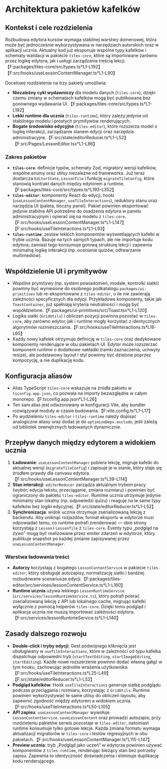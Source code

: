 # Architektura pakietów kafelków

## Kontekst i cele rozdzielenia
Rozbudowa edytora kursów wymaga stabilnej warstwy domenowej, która może być jednocześnie wykorzystywana w narzędziach autorskich oraz w aplikacji ucznia. Aktualny kod już eksponuje wspólne typy kafelków i schematy walidacji w pakiecie `tiles-core`, które są importowane zarówno przez logikę edytora, jak i usługi zarządzania treścią lekcji.【F:packages/tiles-core/src/types.ts†L1-L192】【F:src/hooks/useLessonContentManager.ts†L1-L90】

Docelowe rozdzielenie na trzy pakiety umożliwia:
- **Niezależny cykl wydawniczy** dla modelu danych (`tiles-core`), dzięki czemu zmiany w schematach kafelków mogą być publikowane bez ponownego wydawania UI.【F:packages/tiles-core/src/types.ts†L1-L192】
- **Lekki runtime dla ucznia** (`tiles-runtime`), który zależy jedynie od stabilnego modelu i prostych prymitywów renderujących.
- **Bogate środowisko edycyjne** (`tiles-editor`), które rozszerza model o logikę interakcji, zarządzanie stanem edycji oraz narzędzia administracyjne.【F:src/state/editorReducer.ts†L1-L52】【F:src/Pages/LessonEditor.tsx†L1-L86】

### Zakres pakietów
- **`tiles-core`**: definicje typów, schematy Zod, migratory wersji kafelków, wspólne enumy oraz utilsy niezależne od frameworka. Już teraz dostarcza `EditorState`, `LessonTile` i funkcję `migrateTileConfig`, które stanowią kontrakt danych między edytorem a runtime.【F:packages/tiles-core/src/types.ts†L193-L352】
- **`tiles-editor`**: komponenty React do edycji, hooki (`useLessonContentManager`, `useTileInteractions`), reduktory stanu oraz narzędzia UI (paleta, boczny panel). Pakiet powinien eksportować jedynie stabilne API potrzebne do osadzenia edytora w panelu administracyjnym i opierać się na modelu z `tiles-core`.【F:src/hooks/useLessonContentManager.ts†L1-L147】【F:src/hooks/useTileInteractions.ts†L1-L93】
- **`tiles-runtime`**: zestaw lekkich komponentów wyświetlających kafelki w trybie ucznia. Bazuje na tych samych typach, ale nie importuje kodu edytora; zamiast tego konsumuje gotową strukturę lekcji i zapewnia minimalną logikę interakcji (np. ocenianie quizów, odtwarzanie multimediów).

## Współdzielenie UI i prymitywów
- Wspólne prymitywy (np. system powiadomień, modale, kontrolki siatki) powinny być wyniesione do osobnego podkatalogu `packages/ui-primitives` lub re-eksportowane z `tiles-editor`, o ile nie zawierają zależności specyficznych dla edycji. Przykładowe komponenty, takie jak `ToastContainer`, już spełniają kryteria neutralności i mogą być współdzielone.【F:packages/ui-primitives/src/Toast.tsx†L1-L120】
- Logika siatki (`GridUtils`) i obliczeń pozycji powinna pozostać w `tiles-core`, aby zarówno edytor, jak i runtime mogły korzystać z identycznych algorytmów rozmieszczania.【F:src/hooks/useTileInteractions.ts†L16-L65】
- Każdy nowy kafelek otrzymuje definicję w `tiles-core` oraz dedykowane komponenty renderujące w obu pakietach UI. Edytor może rozszerzać komponent runtime o dodatkowe nakładki (ramki zaznaczenia, uchwyty resize), ale podstawowy layout i styl powinny być dzielone poprzez kompozycję, a nie duplikację kodu.

## Konfiguracja aliasów
- Alias TypeScript `tiles-core` wskazuje na źródła pakietu w `tsconfig.app.json`, co pozwala na importy bezwzględne w całym monorepo.【F:tsconfig.app.json†L1-L26】
- Ten sam alias jest odwzorowany w konfiguracji Vite, aby bundler rozwiązywał moduły w czasie budowania.【F:vite.config.ts†L1-L17】
- Po wydzieleniu `tiles-editor` i `tiles-runtime` należy dopisać analogiczne aliasy oraz dodać je do `optimizeDeps.exclude`, jeśli zależą od bibliotek zewnętrznych ładowanych dynamicznie.

## Przepływ danych między edytorem a widokiem ucznia
1. **Ładowanie**: `useLessonContentManager` pobiera lekcję, migruje kafelki do aktualnej wersji (`migrateTileConfig`) i zapisuje je w stanie, który staje się źródłem prawdy dla canvasu edytora.【F:src/hooks/useLessonContentManager.ts†L39-L114】
2. **Stan interakcji**: `editorReducer` zarządza aktualnym trybem pracy (wybór, edycja tekstu, przeciąganie, zmiana rozmiaru) i powinien być ograniczony do pakietu `tiles-editor`. Runtime ucznia utrzymuje jedynie minimalny stan lokalny (np. odpowiedzi quizu) i reaguje na te same typy kafelków bez logiki edycyjnej.【F:src/state/editorReducer.ts†L1-L52】
3. **Synchronizacja**: widok ucznia otrzymuje zserializowaną lekcję z backendu. Aby uniknąć rozjazdów, format eksportu w edytorze musi odpowiadać temu, co runtime potrafi zrenderować — obie strony korzystają z `Lesson` i `LessonTile` z `tiles-core`. Eventy typu „podgląd na żywo” mogą być realizowane przez emiter zdarzeń w edytorze, który publikuje snapshot po każdej zmianie zapisywanej przez `useLessonContentManager`.

### Warstwa ładowania treści
- **Autorzy** korzystają z bogatego `LessonContentService` w pakiecie `tiles-editor`, który obsługuje autozapisy, normalizację siatki i bardziej rozbudowane scenariusze edycji.【F:packages/tiles-editor/src/services/lessonContentService.ts†L1-L160】
- **Runtime ucznia** używa lekkiego `LessonRuntimeService` (`src/services/lessonRuntimeService.ts`), który potrafi pobrać zserializowaną lekcję z API lub lokalnego cache, migrując kafelki wyłącznie z pomocą helperów `tiles-core`. Dzięki temu podgląd i aplikacja ucznia nie muszą importować zależności edytora.【F:src/services/lessonRuntimeService.ts†L1-L140】

## Zasady dalszego rozwoju
- **Double-click i tryby edycji**: Gest podwójnego kliknięcia jest obsługiwany w `useTileInteractions`, które w zależności od typu kafelka dispatchuje odpowiedni tryb (`startTextEditing`, `startImageEditing`, `startEditing`). Każde nowe rozszerzenie powinno dodać własną gałąź w tym hooku, zachowując jednolite wrażenia użytkownika.【F:src/hooks/useTileInteractions.ts†L25-L49】【F:src/state/editorReducer.ts†L1-L52】
- **Podgląd kafelków**: Hook `useTileInteractions` generuje siatkę podglądu podczas przeciągania i rozmiaru, korzystając z `GridUtils`. Runtime powinien wykorzystywać te same utilsy do obliczeń layoutu, aby zapewnić zgodność między edytorem a widokiem ucznia.【F:src/hooks/useTileInteractions.ts†L50-L105】
- **API zapisu**: `useLessonContentManager` wywołuje `LessonContentService.saveLessonContent` oraz prowadzi autozapis; przy rozdzieleniu pakietów serwis pozostaje w `tiles-editor`, natomiast runtime konsumuje tylko gotowe lekcje. Każda zmiana formatu wymaga aktualizacji migratorów w `tiles-core` i testów regresyjnych w obu pakietach.【F:src/hooks/useLessonContentManager.ts†L115-L147】
- **Preview ucznia**: tryb „Podgląd jako uczeń” w edytorze powinien używać komponentów z `tiles-runtime`, renderując bieżący stan bez potrzeby zapisu. Zapewnia to identyczność doświadczenia i eliminuje duplikację kodu renderującego.
